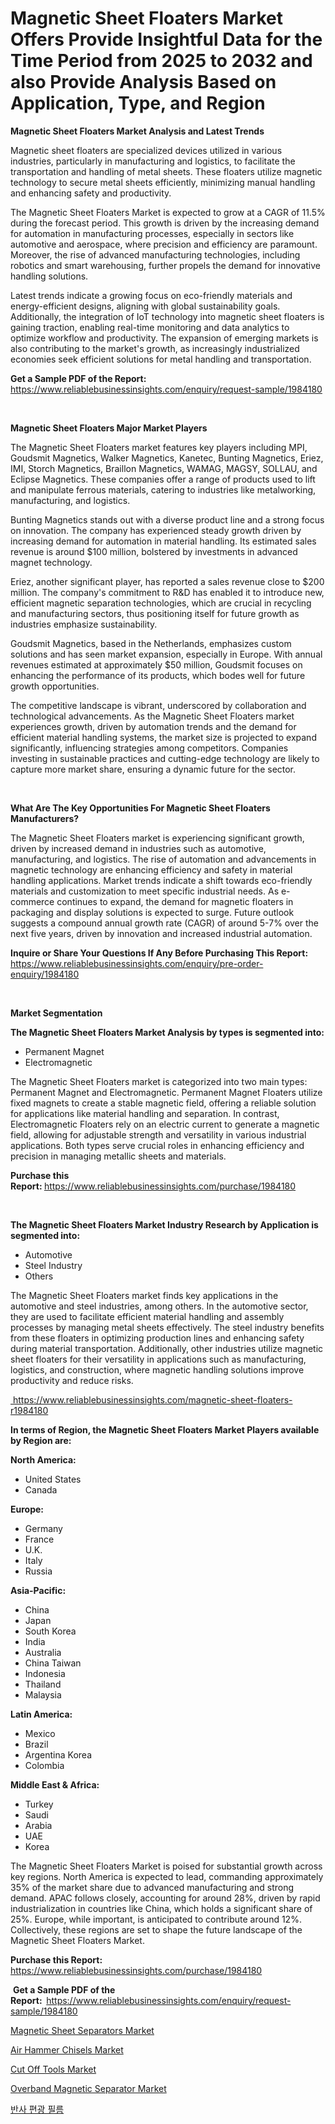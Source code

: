 <p><h1>Magnetic Sheet Floaters Market Offers Provide Insightful Data for the Time Period from 2025 to 2032 and also Provide Analysis Based on Application, Type, and Region</h1></p><p><strong>Magnetic Sheet Floaters Market Analysis and Latest Trends</strong></p>
<p><p>Magnetic sheet floaters are specialized devices utilized in various industries, particularly in manufacturing and logistics, to facilitate the transportation and handling of metal sheets. These floaters utilize magnetic technology to secure metal sheets efficiently, minimizing manual handling and enhancing safety and productivity.</p><p>The Magnetic Sheet Floaters Market is expected to grow at a CAGR of 11.5% during the forecast period. This growth is driven by the increasing demand for automation in manufacturing processes, especially in sectors like automotive and aerospace, where precision and efficiency are paramount. Moreover, the rise of advanced manufacturing technologies, including robotics and smart warehousing, further propels the demand for innovative handling solutions.</p><p>Latest trends indicate a growing focus on eco-friendly materials and energy-efficient designs, aligning with global sustainability goals. Additionally, the integration of IoT technology into magnetic sheet floaters is gaining traction, enabling real-time monitoring and data analytics to optimize workflow and productivity. The expansion of emerging markets is also contributing to the market's growth, as increasingly industrialized economies seek efficient solutions for metal handling and transportation.</p></p>
<p><strong>Get a Sample PDF of the Report:&nbsp;</strong> <a href="https://www.reliablebusinessinsights.com/enquiry/request-sample/1984180?utm_campaign=39&utm_medium=2&utm_source=Github&utm_content=ia&utm_term=17022025&utm_id=magnetic-sheet-floaters">https://www.reliablebusinessinsights.com/enquiry/request-sample/1984180</a></p>
<p>&nbsp;</p>
<p><strong>Magnetic Sheet Floaters Major Market Players</strong></p>
<p><p>The Magnetic Sheet Floaters market features key players including MPI, Goudsmit Magnetics, Walker Magnetics, Kanetec, Bunting Magnetics, Eriez, IMI, Storch Magnetics, Braillon Magnetics, WAMAG, MAGSY, SOLLAU, and Eclipse Magnetics. These companies offer a range of products used to lift and manipulate ferrous materials, catering to industries like metalworking, manufacturing, and logistics.</p><p>Bunting Magnetics stands out with a diverse product line and a strong focus on innovation. The company has experienced steady growth driven by increasing demand for automation in material handling. Its estimated sales revenue is around $100 million, bolstered by investments in advanced magnet technology.</p><p>Eriez, another significant player, has reported a sales revenue close to $200 million. The company's commitment to R&D has enabled it to introduce new, efficient magnetic separation technologies, which are crucial in recycling and manufacturing sectors, thus positioning itself for future growth as industries emphasize sustainability.</p><p>Goudsmit Magnetics, based in the Netherlands, emphasizes custom solutions and has seen market expansion, especially in Europe. With annual revenues estimated at approximately $50 million, Goudsmit focuses on enhancing the performance of its products, which bodes well for future growth opportunities.</p><p>The competitive landscape is vibrant, underscored by collaboration and technological advancements. As the Magnetic Sheet Floaters market experiences growth, driven by automation trends and the demand for efficient material handling systems, the market size is projected to expand significantly, influencing strategies among competitors. Companies investing in sustainable practices and cutting-edge technology are likely to capture more market share, ensuring a dynamic future for the sector.</p></p>
<p>&nbsp;</p>
<p><strong>What Are The Key Opportunities For Magnetic Sheet Floaters Manufacturers?</strong></p>
<p><p>The Magnetic Sheet Floaters market is experiencing significant growth, driven by increased demand in industries such as automotive, manufacturing, and logistics. The rise of automation and advancements in magnetic technology are enhancing efficiency and safety in material handling applications. Market trends indicate a shift towards eco-friendly materials and customization to meet specific industrial needs. As e-commerce continues to expand, the demand for magnetic floaters in packaging and display solutions is expected to surge. Future outlook suggests a compound annual growth rate (CAGR) of around 5-7% over the next five years, driven by innovation and increased industrial automation.</p></p>
<p><strong>Inquire or Share Your Questions If Any Before Purchasing This Report:</strong> <a href="https://www.reliablebusinessinsights.com/enquiry/pre-order-enquiry/1984180?utm_campaign=39&utm_medium=2&utm_source=Github&utm_content=ia&utm_term=17022025&utm_id=magnetic-sheet-floaters">https://www.reliablebusinessinsights.com/enquiry/pre-order-enquiry/1984180</a></p>
<p>&nbsp;</p>
<p><strong>Market Segmentation</strong></p>
<p><strong>The Magnetic Sheet Floaters Market Analysis by types is segmented into:</strong></p>
<p><ul><li>Permanent Magnet</li><li>Electromagnetic</li></ul></p>
<p><p>The Magnetic Sheet Floaters market is categorized into two main types: Permanent Magnet and Electromagnetic. Permanent Magnet Floaters utilize fixed magnets to create a stable magnetic field, offering a reliable solution for applications like material handling and separation. In contrast, Electromagnetic Floaters rely on an electric current to generate a magnetic field, allowing for adjustable strength and versatility in various industrial applications. Both types serve crucial roles in enhancing efficiency and precision in managing metallic sheets and materials.</p></p>
<p><strong>Purchase this Report:&nbsp;</strong><a href="https://www.reliablebusinessinsights.com/purchase/1984180?utm_campaign=39&utm_medium=2&utm_source=Github&utm_content=ia&utm_term=17022025&utm_id=magnetic-sheet-floaters">https://www.reliablebusinessinsights.com/purchase/1984180</a></p>
<p>&nbsp;</p>
<p><strong>The Magnetic Sheet Floaters Market Industry Research by Application is segmented into:</strong></p>
<p><ul><li>Automotive</li><li>Steel Industry</li><li>Others</li></ul></p>
<p><p>The Magnetic Sheet Floaters market finds key applications in the automotive and steel industries, among others. In the automotive sector, they are used to facilitate efficient material handling and assembly processes by managing metal sheets effectively. The steel industry benefits from these floaters in optimizing production lines and enhancing safety during material transportation. Additionally, other industries utilize magnetic sheet floaters for their versatility in applications such as manufacturing, logistics, and construction, where magnetic handling solutions improve productivity and reduce risks.</p></p>
<p><a href="https://www.reliablebusinessinsights.com/magnetic-sheet-floaters-r1984180?utm_campaign=39&utm_medium=2&utm_source=Github&utm_content=ia&utm_term=17022025&utm_id=magnetic-sheet-floaters">&nbsp;https://www.reliablebusinessinsights.com/magnetic-sheet-floaters-r1984180</a></p>
<p><strong>In terms of Region, the Magnetic Sheet Floaters Market Players available by Region are:</strong></p>
<p>
    <p> <strong> North America: </strong>
        <ul>
            <li>United States</li>
            <li>Canada</li>
        </ul>
        </p> 
    <p> <strong> Europe: </strong>
        <ul>
            <li>Germany</li>
            <li>France</li>
            <li>U.K.</li>
            <li>Italy</li>
            <li>Russia</li>
        </ul>
        </p> 
    <p> <strong> Asia-Pacific: </strong>
        <ul>
            <li>China</li>
            <li>Japan</li>
            <li>South Korea</li>
            <li>India</li>
            <li>Australia</li>
            <li>China Taiwan</li>
            <li>Indonesia</li>
            <li>Thailand</li>
            <li>Malaysia</li>
        </ul>
        </p> 
    <p> <strong> Latin America: </strong>
        <ul>
            <li>Mexico</li>
            <li>Brazil</li>
            <li>Argentina Korea</li>
            <li>Colombia</li>
        </ul>
        </p> 
    <p> <strong> Middle East & Africa: </strong>
        <ul>
            <li>Turkey</li>
            <li>Saudi</li>
            <li>Arabia</li>
            <li>UAE</li>
            <li>Korea</li>
        </ul>
    </p>
    </p>
<p><p>The Magnetic Sheet Floaters Market is poised for substantial growth across key regions. North America is expected to lead, commanding approximately 35% of the market share due to advanced manufacturing and strong demand. APAC follows closely, accounting for around 28%, driven by rapid industrialization in countries like China, which holds a significant share of 25%. Europe, while important, is anticipated to contribute around 12%. Collectively, these regions are set to shape the future landscape of the Magnetic Sheet Floaters Market.</p></p>
<p><strong>Purchase this Report: </strong><a href="https://www.reliablebusinessinsights.com/purchase/1984180?utm_campaign=39&utm_medium=2&utm_source=Github&utm_content=ia&utm_term=17022025&utm_id=magnetic-sheet-floaters">https://www.reliablebusinessinsights.com/purchase/1984180</a></p>
<p>&nbsp;<strong>Get a Sample PDF of the Report:&nbsp;&nbsp;</strong><a href="https://www.reliablebusinessinsights.com/enquiry/request-sample/1984180?utm_campaign=39&utm_medium=2&utm_source=Github&utm_content=ia&utm_term=17022025&utm_id=magnetic-sheet-floaters">https://www.reliablebusinessinsights.com/enquiry/request-sample/1984180</a></p>
<p><strong></strong></p>
<p><p><a href="https://github.com/boyertrull4r/Market-Research-Report-List-1/blob/main/magnetic-sheet-separators-market.md?utm_campaign=39&utm_medium=2&utm_source=Github&utm_content=ia&utm_term=17022025&utm_id=magnetic-sheet-floaters">Magnetic Sheet Separators Market</a></p><p><a href="https://github.com/joshuagarcia509/Market-Research-Report-List-1/blob/main/air-hammer-chisels-market.md?utm_campaign=39&utm_medium=2&utm_source=Github&utm_content=ia&utm_term=17022025&utm_id=magnetic-sheet-floaters">Air Hammer Chisels Market</a></p><p><a href="https://github.com/tsiteymargat/Market-Research-Report-List-1/blob/main/cut-off-tools-market.md?utm_campaign=39&utm_medium=2&utm_source=Github&utm_content=ia&utm_term=17022025&utm_id=magnetic-sheet-floaters">Cut Off Tools Market</a></p><p><a href="https://github.com/lillybosakoi/Market-Research-Report-List-1/blob/main/overband-magnetic-separator-market.md?utm_campaign=39&utm_medium=2&utm_source=Github&utm_content=ia&utm_term=17022025&utm_id=magnetic-sheet-floaters">Overband Magnetic Separator Market</a></p><p><a href="https://github.com/laholand/Market-Research-Report-List-7/blob/main/257973838069.md?utm_campaign=39&utm_medium=2&utm_source=Github&utm_content=ia&utm_term=17022025&utm_id=magnetic-sheet-floaters">반사 편광 필름</a></p></p>